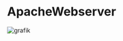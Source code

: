 # ApacheWebserver

![grafik](https://user-images.githubusercontent.com/73471197/137409983-25e43e5c-46e5-44e2-90ab-ef7c91f74da9.png)

